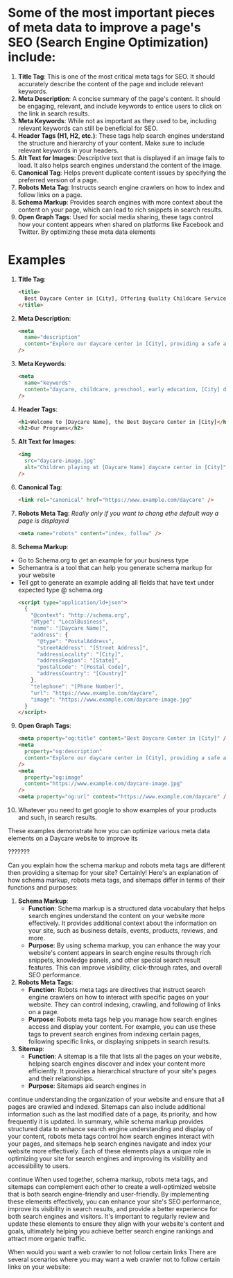 # Some of the most important pieces of meta data to improve a page's SEO (Search Engine Optimization) include:

1. **Title Tag**: This is one of the most critical meta tags for SEO. It should accurately describe the content of the page and include relevant keywords.
2. **Meta Description**: A concise summary of the page's content. It should be engaging, relevant, and include keywords to entice users to click on the link in search results.
3. **Meta Keywords**: While not as important as they used to be, including relevant keywords can still be beneficial for SEO.
4. **Header Tags (H1, H2, etc.)**: These tags help search engines understand the structure and hierarchy of your content. Make sure to include relevant keywords in your headers.
5. **Alt Text for Images**: Descriptive text that is displayed if an image fails to load. It also helps search engines understand the content of the image.
6. **Canonical Tag**: Helps prevent duplicate content issues by specifying the preferred version of a page.
7. **Robots Meta Tag**: Instructs search engine crawlers on how to index and follow links on a page.
8. **Schema Markup**: Provides search engines with more context about the content on your page, which can lead to rich snippets in search results.
9. **Open Graph Tags**: Used for social media sharing, these tags control how your content appears when shared on platforms like Facebook and Twitter.
   By optimizing these meta data elements

# Examples

1. **Title Tag**:
   ```html
   <title>
     Best Daycare Center in [City], Offering Quality Childcare Services
   </title>
   ```
2. **Meta Description**:
   ```html
   <meta
     name="description"
     content="Explore our daycare center in [City], providing a safe and nurturing environment for children. Contact us for quality childcare services."
   />
   ```
3. **Meta Keywords**:
   ```html
   <meta
     name="keywords"
     content="daycare, childcare, preschool, early education, [City] daycare"
   />
   ```
4. **Header Tags**:
   ```html
   <h1>Welcome to [Daycare Name], the Best Daycare Center in [City]</h1>
   <h2>Our Programs</h2>
   ```
5. **Alt Text for Images**:
   ```html
   <img
     src="daycare-image.jpg"
     alt="Children playing at [Daycare Name] daycare center in [City]"
   />
   ```
6. **Canonical Tag**:
   ```html
   <link rel="canonical" href="https://www.example.com/daycare" />
   ```
7. **Robots Meta Tag**:
_Really only if you want to chang ethe default way a page is displayed_
   ```html
   <meta name="robots" content="index, follow" />
   ```
8. **Schema Markup**:
 - Go to Schema.org to get an example for your business type
 - Schemantra is a tool that can help you generate schema markup for your website
 - Tell gpt to generate an example adding all fields that have text under expected type @ schema.org
   ```html
   <script type="application/ld+json">
     {
       "@context": "http://schema.org",
       "@type": "LocalBusiness",
       "name": "[Daycare Name]",
       "address": {
         "@type": "PostalAddress",
         "streetAddress": "[Street Address]",
         "addressLocality": "[City]",
         "addressRegion": "[State]",
         "postalCode": "[Postal Code]",
         "addressCountry": "[Country]"
       },
       "telephone": "[Phone Number]",
       "url": "https://www.example.com/daycare",
       "image": "https://www.example.com/daycare-image.jpg"
     }
   </script>
   ```
9. **Open Graph Tags**:

   ```html
   <meta property="og:title" content="Best Daycare Center in [City]" />
   <meta
     property="og:description"
     content="Explore our daycare center in [City], providing a safe and nurturing environment for children. Contact us for quality childcare services."
   />
   <meta
     property="og:image"
     content="https://www.example.com/daycare-image.jpg"
   />
   <meta property="og:url" content="https://www.example.com/daycare" />
   ```

10. Whatever you need to get google to show examples of your products and such, in search results. 

   These examples demonstrate how you can optimize various meta data elements on a Daycare website to improve its

   ???????

Can you explain how the schema markup and robots meta tags are different then providing a sitemap for your site?
Certainly! Here's an explanation of how schema markup, robots meta tags, and sitemaps differ in terms of their functions and purposes:

1. **Schema Markup**:
   - **Function**: Schema markup is a structured data vocabulary that helps search engines understand the content on your website more effectively. It provides additional context about the information on your site, such as business details, events, products, reviews, and more.
   - **Purpose**: By using schema markup, you can enhance the way your website's content appears in search engine results through rich snippets, knowledge panels, and other special search result features. This can improve visibility, click-through rates, and overall SEO performance.
2. **Robots Meta Tags**:
   - **Function**: Robots meta tags are directives that instruct search engine crawlers on how to interact with specific pages on your website. They can control indexing, crawling, and following of links on a page.
   - **Purpose**: Robots meta tags help you manage how search engines access and display your content. For example, you can use these tags to prevent search engines from indexing certain pages, following specific links, or displaying snippets in search results.
3. **Sitemap**:
   - **Function**: A sitemap is a file that lists all the pages on your website, helping search engines discover and index your content more efficiently. It provides a hierarchical structure of your site's pages and their relationships.
   - **Purpose**: Sitemaps aid search engines in

continue
understanding the organization of your website and ensure that all pages are crawled and indexed. Sitemaps can also include additional information such as the last modified date of a page, its priority, and how frequently it is updated.
In summary, while schema markup provides structured data to enhance search engine understanding and display of your content, robots meta tags control how search engines interact with your pages, and sitemaps help search engines navigate and index your website more effectively. Each of these elements plays a unique role in optimizing your site for search engines and improving its visibility and accessibility to users.

continue
When used together, schema markup, robots meta tags, and sitemaps can complement each other to create a well-optimized website that is both search engine-friendly and user-friendly. By implementing these elements effectively, you can enhance your site's SEO performance, improve its visibility in search results, and provide a better experience for both search engines and visitors. It's important to regularly review and update these elements to ensure they align with your website's content and goals, ultimately helping you achieve better search engine rankings and attract more organic traffic.

When would you want a web crawler to not follow certain links
There are several scenarios where you may want a web crawler not to follow certain links on your website:
